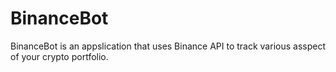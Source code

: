 # BinanceBot

BinanceBot is an appslication that uses Binance API to track various asspect of your crypto portfolio.
